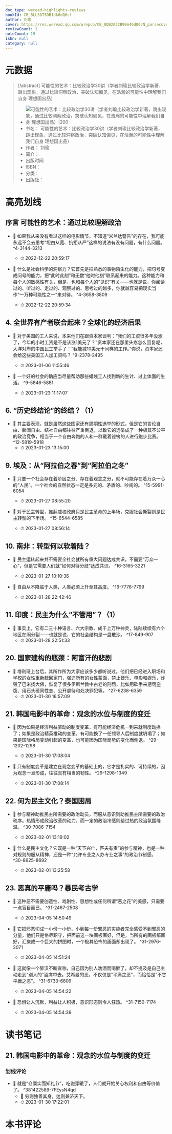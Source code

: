 ```yaml
---
doc_type: weread-highlights-reviews
bookId: CB_BLL5DT5DB1dk6dQ6cf
author: 刘瑜
cover: https://res.weread.qq.com/wrepub/CB_8QB2A32B90m46dQ6cN_parsecover
reviewCount: 1
noteCount: 19
isbn: null
category: null
---
```

# 元数据
> [!abstract] 可能性的艺术：比较政治学30讲（学者刘瑜比较政治学新著，跳出现象，通过比较洞察政治，突破认知偏见，在浩瀚的可能性中理解我们自身 理想国出品）
> - ![ 可能性的艺术：比较政治学30讲（学者刘瑜比较政治学新著，跳出现象，通过比较洞察政治，突破认知偏见，在浩瀚的可能性中理解我们自身 理想国出品）|200](https://res.weread.qq.com/wrepub/CB_8QB2A32B90m46dQ6cN_parsecover)
> - 书名： 可能性的艺术：比较政治学30讲（学者刘瑜比较政治学新著，跳出现象，通过比较洞察政治，突破认知偏见，在浩瀚的可能性中理解我们自身 理想国出品）
> - 作者： 刘瑜
> - 简介： 
> - 出版时间 
> - ISBN： 
> - 分类： 
> - 出版社： 

# 高亮划线

## 序言 可能性的艺术：通过比较理解政治


- 📌 如果我从来没有看过这样的电影情节，不知道“米兰达警告”的存在，我可能永远不会去思考“坦白从宽、抗拒从严”这样的说法有没有问题，有什么问题。 ^4-3144-3213
    - ⏱ 2022-12-22 20:59:17 

- 📌 什么是社会科学的洞察力？它首先是把熟悉的事物陌生化的能力，把句号变成问号的能力，把“此时此刻”和无数“他时他刻”联系起来的能力。这种能力和每个人的敏感性有关，但是，也和每个人的“见识”有关——也就是说，你阅读过的、听过的、走过的、观察过的、思考过的越多，你就越容易把现实当作“一万种可能性之一”来对待。 ^4-3658-3809
    - ⏱ 2022-12-22 20:59:34 
## 4. 全世界有产者联合起来？全球化的经济后果


- 📌 对于美国的工人来说，本来他们在跟资本家谈判：“我们的工资很多年没涨了，今年的小时工资是不是该涨1美元了？”资本家还在那里头疼怎么回复呢，大洋对岸的中国民工举手了：“我能减10美元干同样的工作。”你说，资本家还会给这些美国工人加工资吗？ ^9-2378-2495
    - ⏱ 2023-01-06 11:55:46 

- 📌 一个好的社会的确应当尽量帮助那些蜡烛工人找到新的生计、过上体面的生活。 ^9-5846-5881
    - ⏱ 2023-01-23 11:17:07 
## 6. “历史终结论”的终结？（1）


- 📌 其主要表现，就是虽然这些国家还有周期性选举的形式，但是它的言论自由、新闻自由、结社自由都往往严重倒退，以致它的选举成了一种极其不公平的政治竞争，相当于一个自由奔跑的人和一群戴着镣铐的人进行跑步比赛。 ^12-5819-5918
    - ⏱ 2023-01-23 13:15:00 
## 9. 埃及：从“阿拉伯之春”到“阿拉伯之冬”


- 📌 只要一个社会存在着阶层之分、存在着观念之分，就不可能存在着万众一心的“人民”。一个社会的自然状态一定是多元的、矛盾的、吵闹的。 ^15-5991-6054
    - ⏱ 2023-01-27 08:55:20 

- 📌 对于民主转型，推翻威权政府只是民主革命的上半场，克服社会撕裂则是民主转型的下半场。 ^15-6544-6585
    - ⏱ 2023-01-27 08:56:14 
## 10. 南非：转型何以软着陆？


- 📌 民主运转起来并不需要全社会就所有重大问题达成共识，不需要“万众一心”，但是它需要人们就“如何对待分歧”达成共识。 ^16-3165-3221
    - ⏱ 2023-01-27 10:10:36 

- 📌 自由从不降临于人类，人类必须上升至其高度。 ^16-7778-7799
    - ⏱ 2023-01-28 22:42:46 
## 11. 印度：民主为什么“不管用”？（1）


- 📌 事实上，它有二三十种语言、六大宗教、成千上万种神灵，陆陆续续有六个地区在闹分裂——也就是说，它的社会结构是一盘散沙。 ^17-849-907
    - ⏱ 2023-01-28 22:51:33 
## 20. 国家建构的瓶颈：阿富汗的悲剧


- 📌 塔利班上台后，其所作所为大家应该多少都听说过。他们把已经进入职场和学校的女性重新赶回家门，强迫所有的女性蒙面，禁止音乐、电影和娱乐，炸毁了巴米扬大佛，恢复了很多伊斯兰教中古老的刑罚，比如用砍手来惩罚盗窃、用石头砸同性恋、公开虐待和处决罪犯等。 ^27-6238-6359
    - ⏱ 2023-01-30 16:57:09 
## 21. 韩国电影中的革命：观念的水位与制度的变迁


- 📌 因为如果是经济利益驱动的制度变革，有可能经济危机一到来就制度动摇了；如果是政治精英推动的变革，有可能换了一任领导人后制度就坍塌了；如果是国际格局变动引起的变革，也可能因为国际局势的变化而倒退。 ^29-1202-1298
    - ⏱ 2023-01-30 17:08:04 

- 📌 只有制度变革是建立在观念变革的基础上的，它才是扎实的、可持续的，因为观念一旦形成，往往具有相当的韧性。 ^29-1298-1349
    - ⏱ 2023-01-30 17:08:14 
## 22. 何为民主文化？泰国困局


- 📌 参与精神助推民主所需要的政治动员，而服从意识则助推民主所需要的政治秩序。热情形成政治改革的动力，而一定的政治冷感则给过热的政治氛围降温。 ^30-7086-7154
    - ⏱ 2023-02-01 13:19:02 

- 📌 什么是民主文化？它既是一种“天下兴亡，匹夫有责”的参与精神，也是一种对规则的服从精神，还是一种“允许专业之人办专业之事”的政治节制感。 ^30-8625-8692
    - ⏱ 2023-02-01 13:25:58 
## 23. 恶真的平庸吗？暴民考古学


- 📌 这种恶不需要创造性、戏剧性、思想性或任何所谓“恶之花”的美感，只需要一点盲目而已。 ^31-2467-2508
    - ⏱ 2023-04-05 14:50:49 

- 📌 它把邪恶切成一小份一小份，小到每一份邪恶的实施者完全感受不到邪恶的分量，他们只是恪尽职守，把面前这一块画板画好，但是，当所有的画板都画好，汇聚成一个巨大的拼图时，一个极其恐怖的画面却出现了。 ^31-2976-3071
    - ⏱ 2023-04-05 14:51:24 

- 📌 这就像一个醉汉不断宣称，自己因为别人劝酒而喝醉了，却不提及是自己主动走到“别人的”酒席中去。艾希曼的恶，不仅仅是“平庸之恶”，而恰恰是“不甘平庸之恶”。 ^31-6733-6809
    - ⏱ 2023-04-05 14:54:22 

- 📌 恐惧让人沉默，利益让人积极，意识形态则令人狂热。 ^31-7150-7174
    - ⏱ 2023-04-05 14:54:39 
# 读书笔记

## 21. 韩国电影中的革命：观念的水位与制度的变迁

### 划线评论
- 📌 就是“仓廪实而知礼节”，吃饱穿暖了，人们就开始关心权利和自由等价值了。  ^381422589-7FEysN4qd
    - 💭 穷则独善其身，达则兼济天下。
    - ⏱ 2023-01-30 17:22:01
   
# 本书评论
